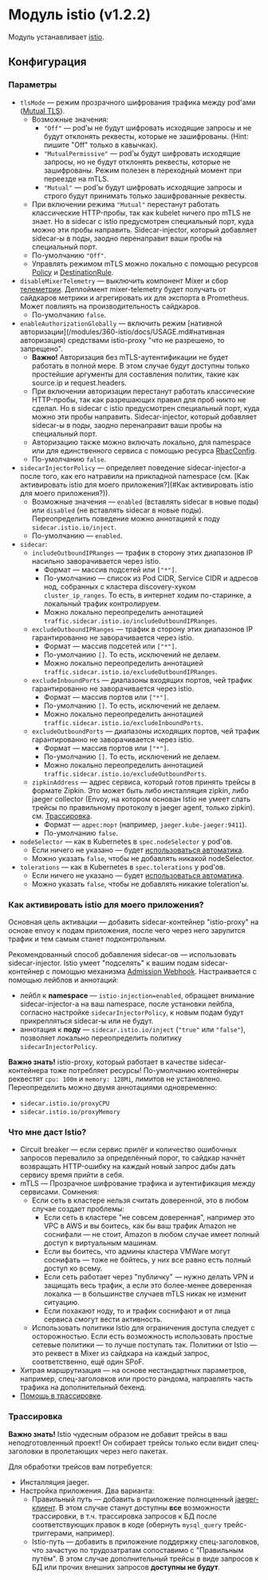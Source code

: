Модуль istio (v1.2.2)
=====================

Модуль устанавливает [istio](https://istio.io/).

Конфигурация
------------

### Параметры
* `tlsMode` — режим прозрачного шифрования трафика между pod'ами ([Mutual TLS](https://istio.io/docs/tasks/security/mtls-migration/)).
    * Возможные значения:
        * `"Off"` — pod'ы не будут шифровать исходящие запросы и не будут отклонять реквесты, которые не зашифрованы. (Hint: пишите "Off" только в кавычках).
        * `"MutualPermissive"` — pod'ы будут шифровать исходящие запросы, но не будут отклонять реквесты, которые не зашифрованы. Режим полезен в переходный момент при переезде на mTLS.
        * `"Mutual"` — pod'ы будут шифровать исходящие запросы и строго будут принимать только зашифрованные реквесты.
    * При включении режима `"Mutual"` перестанут работать классические HTTP-пробы, так как kubelet ничего про mTLS не знает. Но в sidecar c istio предусмотрен специальный порт, куда можно эти пробы направить. Sidecar-injector, который добавляет sidecar-ы в поды, заодно перенаправит ваши пробы на специальный порт.
    * По-умолчанию `"Off"`.
    * Управлять режимом mTLS можно локально с помощью ресурсов [Policy](/modules/360-istio/docs/USAGE.md#policy) и [DestinationRule](/modules/360-istio/docs/USAGE.md#destinationrule).
* `disableMixerTelemetry` — выключить компонент Mixer и сбор [телеметрии](https://istio.io/docs/concepts/policies-and-telemetry/). Деплоймент mixer-telemetry будет получать от сайдкаров метрики и агрегировать их для экспорта в Prometheus. Может повлиять на производительность сайдкаров.
    * По-умолчанию `false`.
* `enableAuthorizationGlobally` — включить режим [нативной авторизации](/modules/360-istio/docs/USAGE.md#нативная авторизация) средствами istio-proxy "что не разрешено, то запрещено".
    * **Важно!** Авторизация без mTLS-аутентификации не будет работать в полной мере. В этом случае будут доступны только простейшие аргументы для составления политик, такие как source.ip и request.headers.
    * При включении авторизации перестанут работать классические HTTP-пробы, так как разрешающих правил для проб никто не сделал. Но в sidecar c istio предусмотрен специальный порт, куда можно эти пробы направить. Sidecar-injector, который добавляет sidecar-ы в поды, заодно перенаправит ваши пробы на специальный порт.
    * Авторизацию также можно включать локально, для namespace или для единственного сервиса с помощью ресурса [RbacConfig](/modules/360-istio/docs/USAGE.md#RbacConfig).
    * По-умолчанию `false`.
* `sidecarInjectorPolicy` — определяет поведение sidecar-injector-а после того, как его натравили на прикладной namespace (см. [Как активировать istio для моего приложения?](#Как активировать istio для моего приложения?)).
    * Возможные значения — `enabled` (вставлять sidecar в новые поды) или `disabled` (не вставлять sidecar в новые поды). Переопределить поведение можно аннотацией к поду `sidecar.istio.io/inject`.
    * По-умолчанию — `enabled`.
* `sidecar`:
    * `includeOutboundIPRanges` — трафик в сторону этих диапазонов IP насильно заворачивается через istio.
        * Формат — массив подсетей или `["*"]`.
        * По-умолчанию — список из Pod CIDR, Service CIDR и адресов нод, собранных с кластера discovery-хуком `cluster_ip_ranges`. То есть, в интернет ходим по-старинке, а локальный трафик контролируем.
        * Можно локально переопределить аннотацией `traffic.sidecar.istio.io/includeOutboundIPRanges`.
    * `excludeOutboundIPRanges` — трафик в сторону этих диапазонов IP гарантированно не заворачивается через istio.
        * Формат — массив подсетей или `["*"]`.
        * По-умолчанию `[]`. То есть, исключений не делаем.
        * Можно локально переопределить аннотацией `traffic.sidecar.istio.io/excludeOutboundIPRanges`.
    * `excludeInboundPorts` — диапазоны входящих портов, чей трафик гарантированно не заворачивается через istio.
        * Формат — массив портов или `["*"]`.
        * По-умолчанию `[]`. То есть, исключений не делаем.
        * Можно локально переопределить аннотацией `traffic.sidecar.istio.io/excludeInboundPorts`.
    * `excludeOutboundPorts` — диапазоны исходящих портов, чей трафик гарантированно не заворачивается через istio.
        * Формат — массив портов или `["*"]`.
        * По-умолчанию `[]`. То есть, исключений не делаем.
        * Можно локально переопределить аннотацией `traffic.sidecar.istio.io/excludeOutboundPorts`.
    * `zipkinAddress` — адрес сервиса, который готов принять трейсы в формате Zipkin. Это может быть либо инсталляция zipkin, либо jaeger collector (Envoy, на котором основан Istio не умеет слать трейсы по правильному протоколу в jaeger agent, только zipkin). см. [Трассировка](#Трассировка).
        * Формат — `адрес:порт` (например, `jaeger.kube-jaeger:9411`).
        * По-умолчанию `false`.
* `nodeSelector` — как в Kubernetes в `spec.nodeSelector` у pod'ов.
    * Если ничего не указано — будет [использоваться автоматика](/README.md#выделение-узлов-под-определенный-вид-нагрузки).
    * Можно указать `false`, чтобы не добавлять никакой nodeSelector.
* `tolerations` — как в Kubernetes в `spec.tolerations` у pod'ов.
    * Если ничего не указано — будет [использоваться автоматика](/README.md#выделение-узлов-под-определенный-вид-нагрузки).
    * Можно указать `false`, чтобы не добавлять никакие toleration'ы.

### Как активировать istio для моего приложения?
Основная цель активации — добавить sidecar-контейнер "istio-proxy" на основе envoy к подам приложения, после чего через него зарулится трафик и тем самым станет подконтрольным.

Рекомендованный способ добавления sidecar-ов — использовать sidecar-injector. Istio умеет "подселять" к вашим подам sidecar-контейнер с помощью механизма [Admission Webhook](https://kubernetes.io/docs/reference/access-authn-authz/extensible-admission-controllers/). Настраивается с помощью лейблов и аннотаций:
* лейбл к **namespace** — `istio-injection=enabled`, обращает внимание sidecar-injector-а на ваш namespace, после установки лейбла, согласно настройке `sidecarInjectorPolicy`, к новым подам будут прикрепляться sidecar-ы или не будут.
* аннотация к **поду** — `sidecar.istio.io/inject` (`"true"` или `"false"`), позволяет локально переопределить политику `sidecarInjectorPolicy`.

**Важно знать!** istio-proxy, который работает в качестве sidecar-контейнера тоже потребляет ресурсы! По-умолчанию контейнеры реквестят `cpu: 100m` и `memory: 128Mi`, лимитов не установлено. Переопределить можно двумя аннотациями одновременно:
* `sidecar.istio.io/proxyCPU`
* `sidecar.istio.io/proxyMemory`

### Что мне даст Istio?
* Circuit breaker — если сервис прилёг и количество ошибочных запросов перевалило за определённый порог, то сайдкар начнёт возвращать HTTP-ошибку на каждый новый запрос дабы дать сервису время прийти в себя.
* mTLS — Прозрачное шифрование трафика и аутентификация между сервисами. Сомнения:
    * Если сеть в кластере нельзя считать доверенной, это в любом случае создает проблемы:
        * Если сеть в кластере "не совсем доверенная", например это VPC в AWS и вы боитесь, как бы ваш трафик Amazon не соснифали — не стоит, Amazon в любом случае имеет полный доступ к виртуальным машинам.
        * Если вы боитесь, что админы кластера VMWare могут соснифать — тоже не бойтесь, у них все равно есть полный доступ ко всему.
        * Если сеть работает через "публичку" — нужно делать VPN и защищать весь трафик, а если это более-менее доверенная локалка — в большинстве случаев mTLS никак не изменит ситуацию.
        * Если похакают ноду, то и трафик соснифают и от лица сервиса смогут вести активность.
    * Использовать политики Istio для ограничения доступа следует с осторожностью. Если есть возможность использовать простые сетевые политики — то лучше поступать так. Политики от Istio — это реквест в Mixer из сайдкара на каждый запрос, соответственно, ещё один SPoF.
* Хитрая маршрутизация — на основе нестандартных параметров, например, спец-заголовков или просто рандома, направлять часть трафика на дополнительный бекенд.
* [Помощь в трассировке](#Трассировка).

### Трассировка
**Важно знать!** Istio чудесным образом не добавит трейсы в ваш неподготовленный проект! Он собирает трейсы только если видит спец-заголовки в пролетающих через него пакетах.

Для обработки трейсов вам потребуется:
* Инсталляция jaeger.
* Настройка приложения. Два варианта:
    * Правильный путь — добавить в приложение полноценный [jaeger-клиент](https://www.jaegertracing.io/docs/1.9/client-libraries/). В этом случае станут доступны **все** возможности трассировки, в т.ч. трассировка запросов к БД после соответствующих правок в коде (обернуть `mysql_query` трейс-триггерами, например).
    * Istio-путь — добавить в приложение поддержку спец-заголовков, что зачастую по трудозатратам сопоставимо с "Правильным путём". В этом случае дополнительный трейсы в виде запросов к БД или прочих внешних запросов **доступны не будут**.

